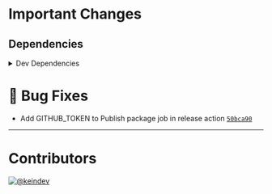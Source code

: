 # Important Changes

## Dependencies

<details>
<summary>Dev Dependencies</summary>

- Bumped **[changelog-guru](https://www.npmjs.com/package/changelog-guru/v/2.3.0)** from `2.0.16` to `2.3.0`

</details>

# :bug: Bug Fixes

- Add GITHUB_TOKEN to Publish package job in release action [`50bca90`](https://github.com/tagproject/ts-package-shared-config/commit/50bca90e305cd2234b93b85db94a806f72654468)

---

# Contributors

[![@keindev](https://avatars.githubusercontent.com/u/4527292?v=4&s=40)](https://github.com/keindev)
